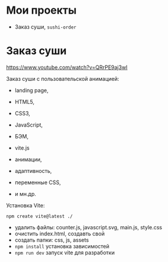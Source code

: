 # Мои проекты

- Заказ суши, `sushi-order`

# Заказ суши
https://www.youtube.com/watch?v=QRrPE9aj3wI

Заказ суши с пользовательской анимацией:
- landing page,
- HTML5,
- CSS3,
- JavaScript,
- БЭМ,
- vite.js
- анимации,
- адаптивность,
- переменные CSS,

- и мн.др.

Установка Vite:

    npm create vite@latest ./

- удалить файлы: counter.js, javascript.svg, main.js, style.css
- очистить index.html, создавть свой
- создать папки: css, js, assets
- `npm install` установка зависимостей
- `npm run dev` запуск vite для разработки
